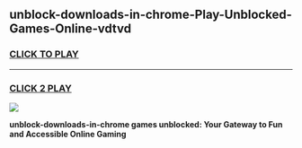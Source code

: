 
## unblock-downloads-in-chrome-Play-Unblocked-Games-Online-vdtvd
<h3>
<a href="https://premium76.site?title=unblock-downloads-in-chrome&ref=25A">CLICK TO PLAY</a></h3>
<hr>

<h3>
<a href="https://premium76.site?title=unblock-downloads-in-chrome&ref=25A">CLICK 2 PLAY</a>
  
</h3>

<a href="https://premium76.site?title=unblock-downloads-in-chrome&ref=25A"><img src="https://clearcache.store/games.png"></a>


**unblock-downloads-in-chrome games unblocked: Your Gateway to Fun and Accessible Online Gaming**
